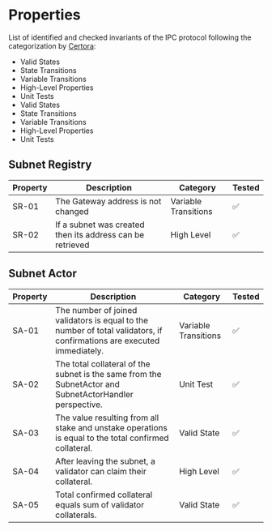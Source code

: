 # Properties

List of identified and checked invariants of the IPC protocol following the categorization by [Certora](https://github.com/Certora/Tutorials/blob/master/06.Lesson_ThinkingProperties/Categorizing_Properties.pdf):

-   Valid States
-   State Transitions
-   Variable Transitions
-   High-Level Properties
-   Unit Tests
-   Valid States
-   State Transitions
-   Variable Transitions
-   High-Level Properties
-   Unit Tests

## Subnet Registry

| Property | Description                                               | Category             | Tested |
| -------- | --------------------------------------------------------- | -------------------- | ------ |
| SR-01    | The Gateway address is not changed                        | Variable Transitions | ✅     |
| SR-02    | If a subnet was created then its address can be retrieved | High Level           | ✅     |

## Subnet Actor

| Property | Description                                                                                                            | Category             | Tested |
| -------- | ---------------------------------------------------------------------------------------------------------------------- | -------------------- | ------ |
| SA-01    | The number of joined validators is equal to the number of total validators, if confirmations are executed immediately. | Variable Transitions | ✅     |
| SA-02    | The total collateral of the subnet is the same from the SubnetActor and SubnetActorHandler perspective.                | Unit Test            | ✅     |
| SA-03    | The value resulting from all stake and unstake operations is equal to the total confirmed collateral.                  | Valid State          | ✅     |
| SA-04    | After leaving the subnet, a validator can claim their collateral.                                                      | High Level           | ✅     |
| SA-05    | Total confirmed collateral equals sum of validator collaterals.                                                        | Valid State          | ✅     |
